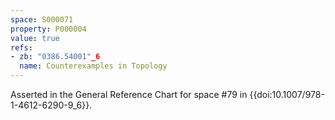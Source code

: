 ```yaml
---
space: S000071
property: P000004
value: true
refs:
- zb: "0386.54001"_6
  name: Counterexamples in Topology
---
```


Asserted in the General Reference Chart for space #79 in
{{doi:10.1007/978-1-4612-6290-9_6}}.
